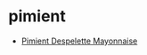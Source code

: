 # pimient

 * [Pimient Despelette Mayonnaise](../../index/p/pimient-despelette-mayonnaise-358491.json)

